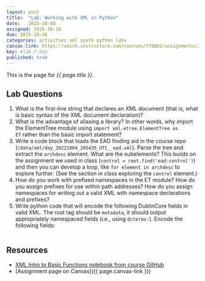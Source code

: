 ```yaml
---
layout: post
title:  "Lab: Working with XML in Python"
date:   2025-10-08
assigned: 2025-10-10
due: 2025-10-16
categories: activities xml xpath python labs
canvas-link: https://umich.instructure.com/courses/779862/assignments/2877257
key: #lab-7-key
published: true
---
```


This is the page for *{{ page.title }}*.

## Lab Questions

1. What is the first-line string that declares an XML document (that is, what is basic syntax of the XML document declaration)?
2. What is the advantage of aliasing a library? In other words, why import the ElementTree module using `import xml.etree.ElementTree as ET` rather than the basic import statement?
3. Write a code block that loads the EAD finding aid in the course repo (`/data/xml/day_20221004_205435_UTC__ead.xml`). Parse the tree and extract the `archdesc` element. What are the subelements? This builds on the assignment we used in class (`control = root.find('ead:control')`) and then you can develop a loop, like `for element in archdesc` to explore further. (See the section in class exploring the `control` element.)
4. How do you work with prefixed namespaces in the ET module? How do you assign prefixes for use within path addresses? How do you assign namespaces for writing out a valid XML with namespace declarations and prefixes?
5. Write python code that will encode the following DublinCore fields in valid XML. The root tag should be `metadata`, it should output appropriately namespaced fields (i.e., using `dcterms:`). Encode the following fields:
```

```

## Resources

* [XML Intro to Basic Functions notebook from course GitHub][worked-notebook]
* [Assignment page on Canvas]({{ page.canvas-link }})

[worked-notebook]: https://github.com/morskyjezek/si676-2025-data/blob/main/examples/xml-intro-basic-functions-ET.ipynb